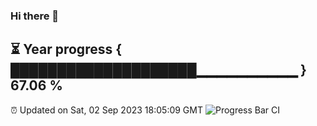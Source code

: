 ### Hi there 👋
⏳ Year progress { ████████████████████▁▁▁▁▁▁▁▁▁▁ } 67.06 %
---
⏰ Updated on Sat, 02 Sep 2023 18:05:09 GMT
![Progress Bar CI](https://github.com/Moyi321/Moyi321/workflows/Progress%20Bar%20CI/badge.svg)
